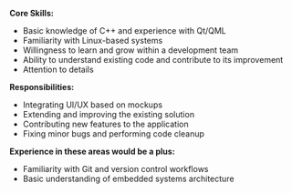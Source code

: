 **Core Skills:**

  * Basic knowledge of C++ and experience with Qt/QML
  * Familiarity with Linux-based systems
  * Willingness to learn and grow within a development team
  * Ability to understand existing code and contribute to its improvement
  * Attention to details

**Responsibilities:**

  * Integrating UI/UX based on mockups
  * Extending and improving the existing solution
  * Contributing new features to the application
  * Fixing minor bugs and performing code cleanup

**Experience in these areas would be a plus:**

  * Familiarity with Git and version control workflows
  * Basic understanding of embedded systems architecture